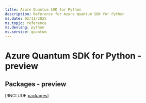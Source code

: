 ```yaml
---
title: Azure Quantum SDK for Python
description: Reference for Azure Quantum SDK for Python
ms.date: 02/11/2025
ms.topic: reference
ms.devlang: python
ms.service: quantum
---
```

# Azure Quantum SDK for Python - preview
## Packages - preview
[!INCLUDE [packages](quantum-index.md)]